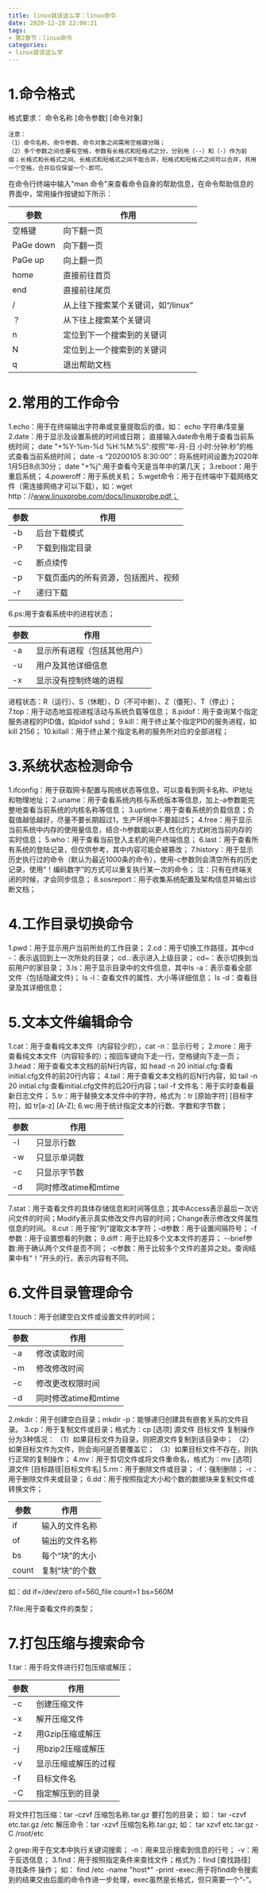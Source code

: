 ```yaml
---
title: linux就该这么学：linux命令
date: 2020-12-28 22:08:21
tags:
- 第2章节：linux命令
categories:
- linux就该这么学
---
```


# 1.命令格式 

格式要求： 命令名称 [命令参数]  [命令对象]

	注意：
	（1）命令名称、命令参数、命令对象之间需用空格键分隔；
	（2）多个参数之间也要有空格，参数有长格式和短格式之分，分别用（--）和（-）作为前缀；长格式和长格式之间、长格式和短格式之间不能合并，短格式和短格式之间可以合并，共用一个空格，合并后仅保留一个-即可。
<!--more-->
在命令行终端中输入"man 命令"来查看命令自身的帮助信息，在命令帮助信息的界面中，常用操作按键如下所示：


| 参数 | 作用 |
| ------ | ------|
| 空格键 | 向下翻一页 |	
| PaGe down | 向下翻一页 |
| PaGe up | 向上翻一页 |
| home | 直接前往首页 |
| end | 直接前往尾页 |		
| / | 从上往下搜索某个关键词，如“/linux” |		
| ？ | 从下往上搜索某个关键词 |		
| n | 定位到下一个搜索到的关键词 |		
| N | 定位到上一个搜索到的关键词 |	
| q | 退出帮助文档 |


# 2.常用的工作命令

1.echo：用于在终端输出字符串或变量提取后的值，如： echo 字符串/$变量
2.date：用于显示及设置系统的时间或日期；
	直接输入date命令用于查看当前系统时间；
	date "+%Y-%m-%d %H:%M:%S":按照“年-月-日 小时:分钟:秒”的格式查看当前系统时间；
	date -s “20200105 8:30:00”：将系统时间设置为2020年1月5日8点30分；
	date "+%j":用于查看今天是当年中的第几天；
3.reboot：用于重启系统；
4.poweroff：用于系统关机；
5.wget命令：用于在终端中下载网络文件（需连接网络才可以下载），如：wget http：//www.linuxprobe.com/docs/linuxprobe.pdf；


| 参数 | 作用 |
| -- | -- |
| -b | 后台下载模式 |
| -P | 下载到指定目录 |
| -c | 断点续传 |
| -p | 下载页面内的所有资源，包括图片、视频 |
| -r | 递归下载 |
	
6.ps:用于查看系统中的进程状态；


| 参数 | 作用 |
| -- | -- |
| -a | 显示所有进程（包括其他用户） |
| -u | 用户及其他详细信息 |
| -x | 显示没有控制终端的进程 |

进程状态：R（运行）、S（休眠）、D（不可中断）、Z（僵死）、T（停止）；
7.top：用于动态地监视进程活动与系统负载等信息；
8.pidof：用于查询某个指定服务进程的PID值，如pidof sshd；
9.kill：用于终止某个指定PID的服务进程，如kill 2156；
10.killall：用于终止某个指定名称的服务所对应的全部进程；

# 3.系统状态检测命令

1.ifconfig：用于获取网卡配置与网络状态等信息，可以查看到网卡名称、IP地址和物理地址；
2.uname：用于查看系统内核与系统版本等信息，加上-a参数能完整地查看当前系统的内核名称等信息；
3.uptime：用于查看系统的负载信息；负载值越低越好，尽量不要长期超过1，生产环境中不要超过5；
4.free：用于显示当前系统中内存的使用量信息，结合-h参数能以更人性化的方式树池当前内存的实时信息；
5.who：用于查看当前登入主机的用户终端信息；
6.last：用于查看所有系统的登陆记录，但仅供参考，其中内容可能会被篡改；
7.history：用于显示历史执行过的命令（默认为最近1000条的命令），使用-c参数则会清空所有的历史记录，使用“！编码数字”的方式可以重复执行某一次的命令；
	注：只有在终端关闭的时候，才会同步信息；
8.sosreport：用于收集系统配置及架构信息并输出诊断文档；

# 4.工作目录切换命令

1.pwd：用于显示用户当前所处的工作目录；
2.cd：用于切换工作路径，其中cd -：表示返回到上一次所处的目录； cd..:表示进入上级目录； cd~：表示切换到当前用户的家目录；
3.ls：用于显示目录中的文件信息，其中ls -a：表示查看全部文件（包括隐藏文件)；  ls -l：查看文件的属性、大小等详细信息； ls -d：查看目录及其详细信息；

# 5.文本文件编辑命令

1.cat：用于查看纯文本文件（内容较少的），cat -n：显示行号；
2.more：用于查看纯文本文件（内容较多的）；按回车键向下走一行，空格键向下走一页；
3.head：用于查看文本文档的前N行内容，如 head -n 20 initial.cfg:查看initial.cfg文件的前20行内容；
4.tail：用于查看文本文档的后N行内容，如 tail -n 20 initial.cfg:查看initial.cfg文件的后20行内容；tail -f 文件名：用于实时查看最新日志文件；
5.tr：用于替换文本文件中的字符，格式为：tr [原始字符] [目标字符]，如 tr[a-z] [A-Z];
6.wc:用于统计指定文本的行数、字数和字节数；


| 参数 | 作用 |
| -- | -- |
| -l | 只显示行数	 |
| -w | 只显示单词数 |
| -c | 只显示字节数 |
| -d | 同时修改atime和mtime |
	
7.stat：用于查看文件的具体存储信息和时间等信息；其中Access表示最后一次访问文件的时间；Modify表示真实修改文件内容的时间；Change表示修改文件属性信息的时间。
8.cut：用于按“列”提取文本字符；-d参数：用于设置间隔符号； -f参数：用于设置想看的列数；
9.diff：用于比较多个文本文件的差异； --brief参数:用于确认两个文件是否不同；  -c参数：用于比较多个文件的差异之处。查询结果中有“！”开头的行，表示内容有不同。

# 6.文件目录管理命令

1.touch：用于创建空白文件或设置文件的时间；


| 参数 | 作用 |
| -- | -- |
| -a | 修改读取时间 |
| -m | 修改修改时间 |
| -c | 修改更改权限时间 |
| -d | 同时修改atime和mtime |


2.mkdir：用于创建空白目录；mkdir -p：能够递归创建具有嵌套关系的文件目录。
3.cp：用于复制文件或目录；格式为：cp [选项] 源文件 目标文件
复制操作分为3种情况：
（1）如果目标文件为目录，则把源文件复制到该目录中；
（2）如果目标文件为文件，则会询问是否要覆盖它；
（3）如果目标文件不存在，则执行正常的复制操作；
4.mv：用于剪切文件或将文件重命名，格式为：mv [选项]  源文件 [目标路径|目标文件名]
5.rm：用于删除文件或目录； -f：强制删除； -r：用于删除文件夹或目录；
6.dd：用于按照指定大小和个数的数据块来复制文件或转换文件；


| 参数 | 作用 |
| -- | -- |
| if | 输入的文件名称 |
| of | 输出的文件名称 |
| bs | 每个“块”的大小 |
| count | 复制“块”的个数 |

如：dd if=/dev/zero of=560_file count=1 bs=560M

7.file:用于查看文件的类型；

# 7.打包压缩与搜索命令

1.tar：用于将文件进行打包压缩或解压；


| 参数 | 作用 |
| -- | -- |
| -c | 创建压缩文件 |
| -x | 解开压缩文件 |
| -z | 用Gzip压缩或解压 |
| -j | 用bzip2压缩或解压 |
| -v | 显示压缩或解压的过程 |
| -f | 目标文件名 |
| -C | 指定解压到的目录 |

将文件打包压缩：tar -czvf 压缩包名称.tar.gz 要打包的目录； 如： tar -czvf etc.tar.gz /etc
解压命令：tar -xzvf 压缩包名称.tar.gz; 如： tar xzvf etc.tar.gz -C /root/etc

2.grep:用于在文本中执行关键词搜索； -n：用来显示搜索到信息的行号； -v：用于反选信息；
3.find：用于按照指定条件来查找文件；格式为：find [查找路径] 寻找条件 操作； 如： find /etc -name "host*" -print
-exec:用于将find命令搜索到的结果交由后面的命令作进一步处理，exec虽然是长格式，但只需要一个“-”。
